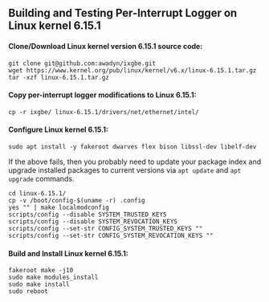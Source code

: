 ## Building and Testing Per-Interrupt Logger on Linux kernel 6.15.1


#### Clone/Download Linux kernel version 6.15.1 source code:
```
git clone git@github.com:awadyn/ixgbe.git
wget https://www.kernel.org/pub/linux/kernel/v6.x/linux-6.15.1.tar.gz
tar -xzf linux-6.15.1.tar.gz
```

#### Copy per-interrupt logger modifications to Linux 6.15.1:
```
cp -r ixgbe/ linux-6.15.1/drivers/net/ethernet/intel/
```

#### Configure Linux kernel 6.15.1:
```
sudo apt install -y fakeroot dwarves flex bison libssl-dev libelf-dev
```
If the above fails, then you probably need to update your package index and upgrade installed packages to current versions via `apt update` and `apt upgrade` commands.
```
cd linux-6.15.1/
cp -v /boot/config-$(uname -r) .config 
yes "" | make localmodconfig
scripts/config --disable SYSTEM_TRUSTED_KEYS
scripts/config --disable SYSTEM_REVOCATION_KEYS
scripts/config --set-str CONFIG_SYSTEM_TRUSTED_KEYS ""
scripts/config --set-str CONFIG_SYSTEM_REVOCATION_KEYS ""
```

#### Build and Install Linux kernel 6.15.1:
```
fakeroot make -j10
sudo make modules_install
sudo make install
sudo reboot
```
